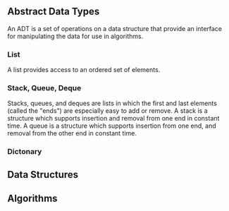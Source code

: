 ## Abstract Data Types

An ADT is a set of operations on a data structure that provide an
interface for manipulating the data for use in algorithms.

### List

A list provides access to an ordered set of elements.

### Stack, Queue, Deque

Stacks, queues, and deques are lists in which the first and last
elements (called the "ends") are especially easy to add or remove.  A
stack is a structure which supports insertion and removal from one end
in constant time.  A queue is a structure which supports insertion
from one end, and removal from the other end in constant time.

### Dictonary

## Data Structures

## Algorithms
